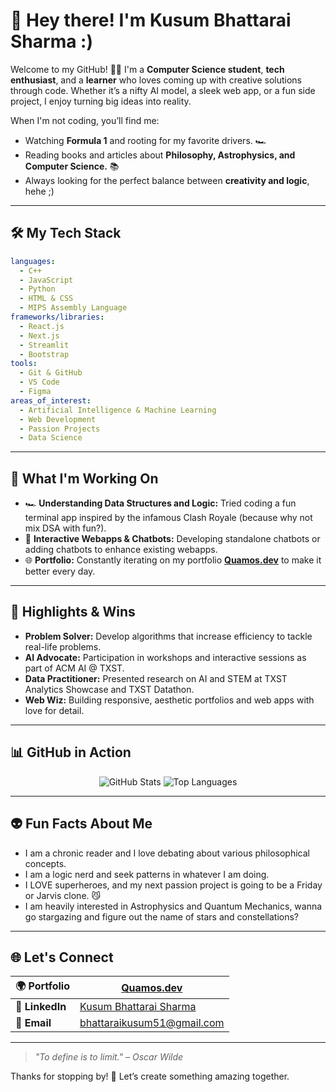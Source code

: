 
# 👋 Hey there! I'm Kusum Bhattarai Sharma :)

Welcome to my GitHub! 👩‍💻 I'm a **Computer Science student**, **tech enthusiast**, and a **learner** who loves coming up with creative solutions through code. Whether it’s a nifty AI model, a sleek web app, or a fun side project, I enjoy turning big ideas into reality.  


When I'm not coding, you’ll find me:  
- Watching **Formula 1** and rooting for my favorite drivers. 🏎️  
- Reading books and articles about **Philosophy, Astrophysics, and Computer Science.** 📚
- Always looking for the perfect balance between **creativity and logic**, hehe ;)

---

## 🛠️ My Tech Stack  
```yaml
languages:  
  - C++
  - JavaScript
  - Python    
  - HTML & CSS
  - MIPS Assembly Language  
frameworks/libraries:  
  - React.js
  - Next.js  
  - Streamlit  
  - Bootstrap  
tools:  
  - Git & GitHub  
  - VS Code  
  - Figma  
areas_of_interest:  
  - Artificial Intelligence & Machine Learning  
  - Web Development  
  - Passion Projects
  - Data Science  
```
---

## 🚀 What I'm Working On  
- 🏎️ **Understanding Data Structures and Logic:** Tried coding a fun terminal app inspired by the infamous Clash Royale (because why not mix DSA with fun?).
- 🧩 **Interactive Webapps & Chatbots:** Developing standalone chatbots or adding chatbots to enhance existing webapps.  
- 🌐 **Portfolio:** Constantly iterating on my portfolio [**Quamos.dev**](https://quamos.dev) to make it better every day.  

---

## 🌟 Highlights & Wins  
- **Problem Solver:** Develop algorithms that increase efficiency to tackle real-life problems.
- **AI Advocate:** Participation in workshops and interactive sessions as part of ACM AI @ TXST.  
- **Data Practitioner:** Presented research on AI and STEM at TXST Analytics Showcase and TXST Datathon.  
- **Web Wiz:** Building responsive, aesthetic portfolios and web apps with love for detail.  

---

## 📊 GitHub in Action  
<p align="center">
  <img src="https://github-readme-stats-sigma-five.vercel.app/api?username=kusum-bhattarai&show_icons=true&theme=tokyonight" alt="GitHub Stats" />
  <img src="https://github-readme-stats-sigma-five.vercel.app/api/top-langs/?username=kusum-bhattarai&layout=compact&theme=tokyonight" alt="Top Languages" />
</p>

---

## 👽 Fun Facts About Me  
- I am a chronic reader and I love debating about various philosophical concepts.
- I am a logic nerd and seek patterns in whatever I am doing.
- I LOVE superheroes, and my next passion project is going to be a Friday or Jarvis clone. 😼
- I am heavily interested in Astrophysics and Quantum Mechanics, wanna go stargazing and figure out the name of stars and constellations?

---

## 🌐 Let's Connect  
| 🌍 **Portfolio**  | [Quamos.dev](https://quamos.dev) |  
|--------------------|---------------------------------|  
| 💼 **LinkedIn**   | [Kusum Bhattarai Sharma](https://www.linkedin.com/in/kusum-bhattarai-sharma/) |  
| 📧 **Email**      | bhattaraikusum51@gmail.com |  

---

> _"To define is to limit." – Oscar Wilde_  

Thanks for stopping by! 🚀 Let’s create something amazing together.  
```
